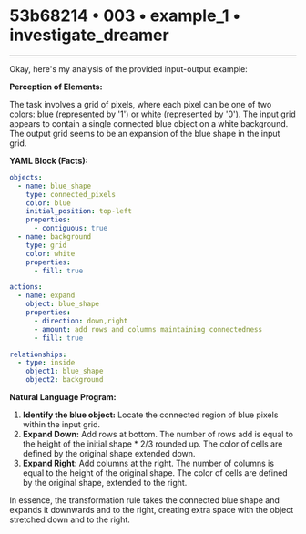 # 53b68214 • 003 • example_1 • investigate_dreamer

---
Okay, here's my analysis of the provided input-output example:

**Perception of Elements:**

The task involves a grid of pixels, where each pixel can be one of two colors: blue (represented by '1') or white (represented by '0'). The input grid appears to contain a single connected blue object on a white background. The output grid seems to be an expansion of the blue shape in the input grid.

**YAML Block (Facts):**



```yaml
objects:
  - name: blue_shape
    type: connected_pixels
    color: blue
    initial_position: top-left
    properties:
      - contiguous: true
  - name: background
    type: grid
    color: white
    properties:
      - fill: true

actions:
  - name: expand
    object: blue_shape
    properties:
      - direction: down,right
      - amount: add rows and columns maintaining connectedness
      - fill: true

relationships:
  - type: inside
    object1: blue_shape
    object2: background
```



**Natural Language Program:**

1.  **Identify the blue object:** Locate the connected region of blue pixels within the input grid.
2.  **Expand Down:** Add rows at bottom. The number of rows add is equal to the height of the initial shape * 2/3 rounded up. The color of cells are defined by the original shape extended down.
3. **Expand Right**: Add columns at the right. The number of columns is equal to the height of the original shape. The color of cells are defined by the original shape, extended to the right.

In essence, the transformation rule takes the connected blue shape and expands it downwards and to the right, creating extra space with the object stretched down and to the right.

